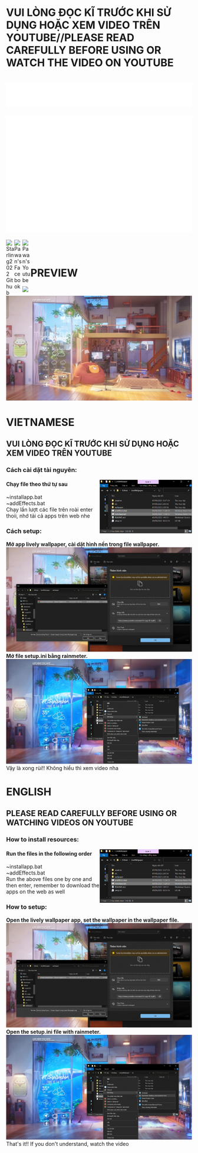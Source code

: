 # VUI LÒNG ĐỌC KĨ TRƯỚC KHI SỬ DỤNG HOẶC XEM VIDEO TRÊN YOUTUBE//PLEASE READ CAREFULLY BEFORE USING OR WATCH THE VIDEO ON YOUTUBE

<h1 align="center">
    <img src="./.readme/img.svg" alt="Cant Load Image"/>
</h1>

<a href="#" target="_blank">
  <img src="./.readme/NHL.svg" width="1200" alt="Click to see the source" />
</a>
</br>
</br>
<a href="https://github.com/starling2022">
  <img align="left" alt="Starling2022 Github" width="22px" src="https://cdn.jsdelivr.net/npm/simple-icons@v3/icons/github.svg" />
</a>
<a href="https://www.facebook.com/WHLongg">
  <img align="left" alt="Pawan's Facebook" width="22px" src="https://cdn.jsdelivr.net/npm/simple-icons@v3/icons/facebook.svg" />
</a>
<a href="https://www.youtube.com/channel/UCM6SBgTtPDhDjQ0Tds2LlZQ">
  <img align="left" alt="Pawan's Youtube" width="22px" src="https://cdn.jsdelivr.net/npm/simple-icons@v3/icons/youtube.svg" />
</a>
</br>
</br>

# PREVIEW
<img src="./.readme/nightwall.png">
<img src="./.readme/daywall.png">

# VIETNAMESE

## VUI LÒNG ĐỌC KĨ TRƯỚC KHI SỬ DỤNG HOẶC XEM VIDEO TRÊN YOUTUBE </br>

### Cách cài dặt tài nguyên:
<img align="right" width=250px alt="PNG" src="./.readme/install.png" alt="png" />

#### Chạy file theo thứ tự sau

~installapp.bat
</br>
~addEffects.bat
</br>
Chạy lần lượt các file trên roài enter thoii, nhớ tải cả apps trên web nhe

### Cách setup:
<b>Mở app lively wallpaper, cài dặt hình nền trong file wallpaper.</b>
<img src="./.readme/wall.png" alt="png" />
<b> Mở file setup.ini bằng rainmeter. </b> 
<img src="./.readme/setupskin.png">
Vậy là xong rùi!! Không hiểu thì xem video nha

# ENGLISH

## PLEASE READ CAREFULLY BEFORE USING OR WATCHING VIDEOS ON YOUTUBE </br>

### How to install resources:
<img align="right" width=250px alt="PNG" src="./.readme/install.png" alt="png" />

#### Run the files in the following order

~installapp.bat
</br>
~addEffects.bat
</br>
Run the above files one by one and then enter, remember to download the apps on the web as well

### How to setup:
<b>Open the lively wallpaper app, set the wallpaper in the wallpaper file.</b>
<img src="./.readme/wall.png" alt="png" />
<b> Open the setup.ini file with rainmeter. </b>
<img src="./.readme/setupskin.png">
That's it!! If you don't understand, watch the video
